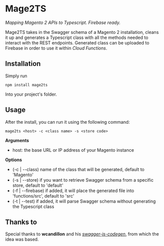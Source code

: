 # Mage2TS

*Mapping Magento 2 APIs to Typescript. Firebase ready.*

Mage2TS takes in the Swagger schema of a Magento 2 installation, cleans it up and generates a Typescript class with all the methods needed to interact with the REST endpoints.
Generated class can be uploaded to Firebase in order to use it within *Cloud Functions*.

## Installation

Simply run

```
npm install mage2ts
```

Into your project's folder.

## Usage

After the install, you can run it using the following command:

```
mage2ts <host> -c <class name> -s <store code>
```

**Arguments**

- host: the base URL or IP address of your Magento instance

**Options**

- (-c | --class) name of the class that will be generated, default to 'Magento'
- (-s | --store) if you want to retrieve Swagger schema from a specific store, default to 'default'
- (-f | --firebase) if added, it will place the generated file into 'functions/src', default to 'src'
- (-t | --test) if added, it will parse Swagger schema without generating the Typescript class

## Thanks to
Special thanks to **wcandillon** and his [*swagger-js-codegen*](https://github.com/wcandillon/swagger-js-codegen), from which the idea was based.
